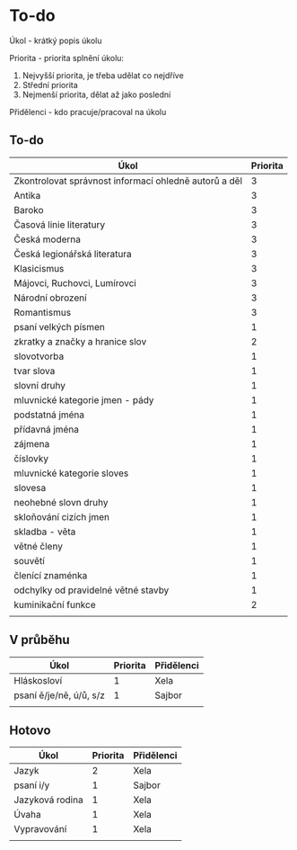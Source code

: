 # To-do

Úkol - krátký popis úkolu

Priorita - priorita splnění úkolu:
1. Nejvyšší priorita, je třeba udělat co nejdříve
2. Střední priorita
3. Nejmenší priorita, dělat až jako poslední

Přidělenci - kdo pracuje/pracoval na úkolu

## To-do

| Úkol                                                  | Priorita |
| ----------------------------------------------------- | -------- |
| Zkontrolovat správnost informací ohledně autorů a děl | 3        |
| Antika                                                | 3        |
| Baroko                                                | 3        |
| Časová linie literatury                               | 3        |
| Česká moderna                                         | 3        |
| Česká legionářská literatura                          | 3        |
| Klasicismus                                           | 3        |
| Májovci, Ruchovci, Lumírovci                          | 3        |
| Národní obrození                                      | 3        |
| Romantismus                                           | 3        |
| psaní velkých písmen                                  | 1        |
| zkratky a značky a hranice slov                       | 2        |
| slovotvorba                                           | 1        |
| tvar slova                                            | 1        |
| slovní druhy                                          | 1        |
| mluvnické kategorie jmen - pády                       | 1        |
| podstatná jména                                       | 1        |
| přídavná jména                                        | 1        |
| zájmena                                               | 1        |
| číslovky                                              | 1        |
| mluvnické kategorie sloves                            | 1        |
| slovesa                                               | 1        |
| neohebné slovn druhy                                  | 1        |
| skloňování cizích jmen                                | 1        |
| skladba - věta                                        | 1        |
| větné členy                                           | 1        |
| souvětí                                               | 1        |
| členící znaménka                                      | 1        |
| odchylky od pravidelné větné stavby                   | 1        |
| kuminikační funkce                                    | 2        |
|                                                       |          |

## V průběhu

| Úkol        | Priorita | Přidělenci |
| ----------- | -------- | ---------- |
| Hláskosloví | 1        | Xela       |
| psaní ě/je/ně, ú/ů, s/z | 1        | Sajbor           |
|             |          |            |

## Hotovo

| Úkol            | Priorita | Přidělenci |
| --------------- | -------- | ---------- |
| Jazyk           | 2        | Xela       |
| psaní i/y       | 1        | Sajbor     |
| Jazyková rodina | 1        | Xela       |
| Úvaha           | 1        | Xela       |
| Vypravování     | 1        | Xela       |
|                 |          |            |
